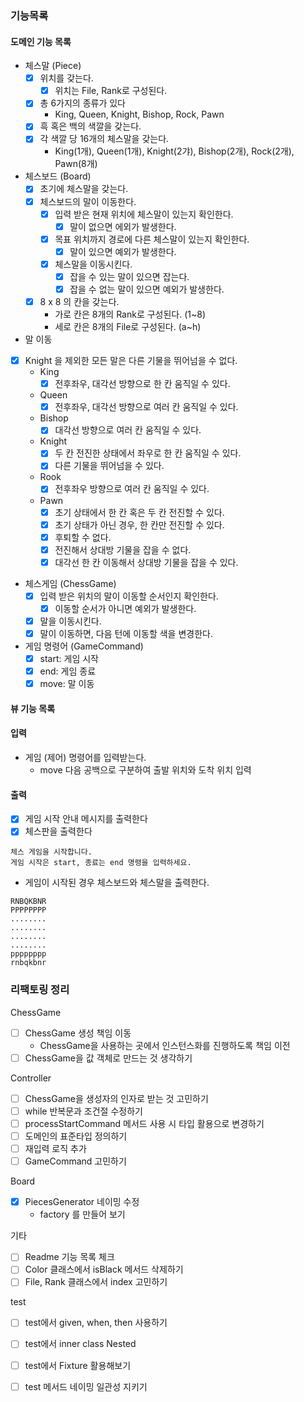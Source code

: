 ### 기능목록

#### 도메인 기능 목록

- 체스말 (Piece)
    - [x] 위치를 갖는다.
        - [x] 위치는 File, Rank로 구성된다.
    - [x] 총 6가지의 종류가 있다
        - King, Queen, Knight, Bishop, Rock, Pawn
    - [x] 흑 혹은 백의 색깔을 갖는다.
    - [x] 각 색깔 당 16개의 체스말을 갖는다.
        - King(1개), Queen(1개), Knight(2갸), Bishop(2개), Rock(2개), Pawn(8개)

- 체스보드 (Board)
    - [x] 초기에 체스말을 갖는다.
    - [x] 체스보드의 말이 이동한다.
        - [x] 입력 받은 현재 위치에 체스말이 있는지 확인한다.
            - [x] 말이 없으면 에외가 발생한다.
        - [x] 목표 위치까지 경로에 다른 체스말이 있는지 확인한다.
            - [x] 말이 있으면 예외가 발생한다.
        - [x] 체스말을 이동시킨다.
            - [x] 잡을 수 있는 말이 있으면 잡는다.
            - [x] 잡을 수 없는 말이 있으면 예외가 발생한다.
    - [x] 8 x 8 의 칸을 갖는다.
        - 가로 칸은 8개의 Rank로 구성된다. (1~8)
        - 세로 칸은 8개의 File로 구성된다. (a~h)

- 말 이동
- [x] Knight 을 제외한 모든 말은 다른 기물을 뛰어넘을 수 없다.
    - King
        - [x] 전후좌우, 대각선 방향으로 한 칸 움직일 수 있다.
    - Queen
        - [x] 전후좌우, 대각선 방향으로 여러 칸 움직일 수 있다.
    - Bishop
        - [x] 대각선 방향으로 여러 칸 움직일 수 있다.
    - Knight
        - [x] 두 칸 전진한 상태에서 좌우로 한 칸 움직일 수 있다.
        - [x] 다른 기물을 뛰어넘을 수 있다.
    - Rook
        - [x] 전후좌우 방향으로 여러 칸 움직일 수 있다.
    - Pawn
        - [x] 초기 상태에서 한 칸 혹은 두 칸 전진할 수 있다.
        - [x] 초기 상태가 아닌 경우, 한 칸만 전진할 수 있다.
        - [x] 후퇴할 수 없다.
        - [x] 전진해서 상대방 기물을 잡을 수 없다.
        - [x] 대각선 한 칸 이동해서 상대방 기물을 잡을 수 있다.

- 체스게임 (ChessGame)
    - [x] 입력 받은 위치의 말이 이동할 순서인지 확인한다.
        - [x] 이동할 순서가 아니면 예외가 발생한다.
    - [x] 말을 이동시킨다.
    - [x] 말이 이동하면, 다음 턴에 이동할 색을 변경한다.

- 게임 명령어 (GameCommand)
    - [x] start: 게임 시작
    - [x] end: 게임 종료
    - [x] move: 말 이동

#### 뷰 기능 목록

#### 입력

- 게임 (제어) 명령어를 입력받는다.
    - move 다음 공백으로 구분하여 출발 위치와 도착 위치 입력

#### 출력

- [x] 게임 시작 안내 메시지를 출력한다
- [x] 체스판을 출력한다

```
체스 게임을 시작합니다.
게임 시작은 start, 종료는 end 명령을 입력하세요.
```

- 게임이 시작된 경우 체스보드와 체스말을 출력한다.

```
RNBQKBNR
PPPPPPPP
........
........
........
........
pppppppp
rnbqkbnr
```

### 리팩토링 정리

ChessGame

- [ ] ChessGame 생성 책임 이동
    - ChessGame을 사용하는 곳에서 인스턴스화를 진행하도록 책임 이전
- [ ] ChessGame을 값 객체로 만드는 것 생각하기

Controller

- [ ] ChessGame을 생성자의 인자로 받는 것 고민하기
- [ ] while 반복문과 조건절 수정하기
- [ ] processStartCommand 메서드 사용 시 타입 활용으로 변경하기
- [ ] 도메인의 표준타입 정의하기
- [ ] 재입력 로직 추가
- [ ] GameCommand 고민하기

Board

- [x] PiecesGenerator 네이밍 수정
    - factory 를 만들어 보기

기타

- [ ] Readme 기능 목록 체크
- [ ] Color 클래스에서 isBlack 메서드 삭제하기
- [ ] File, Rank 클래스에서 index 고민하기

test

- [ ] test에서 given, when, then 사용하기
- [ ] test에서 inner class Nested
- [ ] test에서 Fixture 활용해보기
- [ ] test 메서드 네이밍 일관성 지키기

